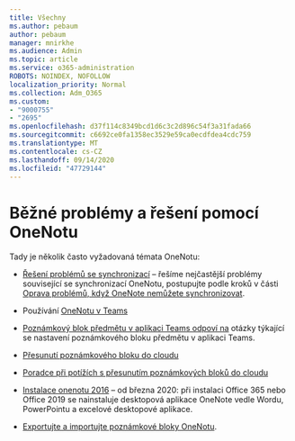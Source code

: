 ```yaml
---
title: Všechny
ms.author: pebaum
author: pebaum
manager: mnirkhe
ms.audience: Admin
ms.topic: article
ms.service: o365-administration
ROBOTS: NOINDEX, NOFOLLOW
localization_priority: Normal
ms.collection: Adm_O365
ms.custom:
- "9000755"
- "2695"
ms.openlocfilehash: d37f114c8349bcd1d6c3c2d896c54f3a31fada66
ms.sourcegitcommit: c6692ce0fa1358ec3529e59ca0ecdfdea4cdc759
ms.translationtype: MT
ms.contentlocale: cs-CZ
ms.lasthandoff: 09/14/2020
ms.locfileid: "47729144"
---
```

# <a name="common-issues-and-resolutions-with-onenote"></a>Běžné problémy a řešení pomocí OneNotu

Tady je několik často vyžadovaná témata OneNotu:

- [Řešení problémů se synchronizací](https://support.office.com/article/299495ef-66d1-448f-90c1-b785a6968d45) – řešíme nejčastější problémy související se synchronizací OneNotu, postupujte podle kroků v části [Oprava problémů, když OneNote nemůžete synchronizovat](https://support.office.com/article/Fix-issues-when-you-can-t-sync-OneNote-299495ef-66d1-448f-90c1-b785a6968d45).

- Používání [OneNotu v Teams](https://support.microsoft.com/office/0ec78cc3-ba3b-4279-a88e-aa40af9865c2) 

- [Poznámkový blok předmětu v aplikaci Teams odpoví na](https://support.office.com/article/bd77f11f-27cd-4d41-bfbd-2b11799f1440) otázky týkající se nastavení poznámkového bloku předmětu v aplikaci Teams.

- [Přesunutí poznámkového bloku do cloudu](https://support.office.com/article/d5c28b91-7b9c-45be-8f0c-529bdbba019a)

- [Poradce při potížích s přesunutím poznámkových bloků do cloudu](https://support.office.com/article/70528107-11dc-4f3f-b695-b150059dfd78)

- [Instalace onenotu 2016](https://support.office.com/article/c08068d8-b517-4464-9ff2-132cb9c45c08) – od března 2020: při instalaci Office 365 nebo Office 2019 se nainstaluje desktopová aplikace OneNote vedle Wordu, PowerPointu a excelové desktopové aplikace.

- [Exportujte a importujte poznámkové bloky OneNotu](https://support.office.com/article/a4b60da5-8f33-464e-b1ba-b95ce540f309).
